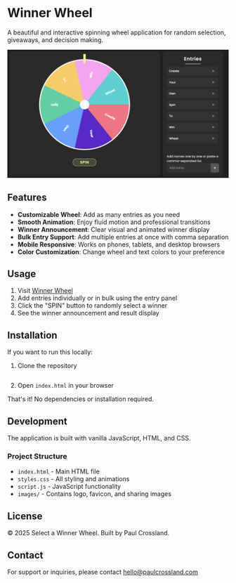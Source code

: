 # Winner Wheel

A beautiful and interactive spinning wheel application for random selection, giveaways, and decision making.

![Winner Wheel Screenshot](images/graph_image.png)

## Features

- **Customizable Wheel**: Add as many entries as you need
- **Smooth Animation**: Enjoy fluid motion and professional transitions
- **Winner Announcement**: Clear visual and animated winner display
- **Bulk Entry Support**: Add multiple entries at once with comma separation
- **Mobile Responsive**: Works on phones, tablets, and desktop browsers
- **Color Customization**: Change wheel and text colors to your preference

## Usage

1. Visit [Winner Wheel](https://selectawinnerwheel.com)
2. Add entries individually or in bulk using the entry panel
3. Click the "SPIN" button to randomly select a winner
4. See the winner announcement and result display

## Installation

If you want to run this locally:

1. Clone the repository
```
```

2. Open `index.html` in your browser

That's it! No dependencies or installation required.

## Development

The application is built with vanilla JavaScript, HTML, and CSS.

### Project Structure

- `index.html` - Main HTML file
- `styles.css` - All styling and animations
- `script.js` - JavaScript functionality
- `images/` - Contains logo, favicon, and sharing images

## License

© 2025 Select a Winner Wheel. Built by Paul Crossland.

## Contact

For support or inquiries, please contact [hello@paulcrossland.com](mailto:hello@paulcrossland.com)
